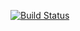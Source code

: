 [![Build Status](https://travis-ci.com/Vincedream/ts-pack.svg?token=bZFfEsdxWQkDiiB2qAxa&branch=master)](https://travis-ci.com/Vincedream/ts-pack)
